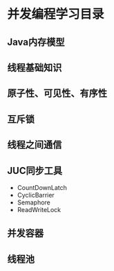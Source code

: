 # 并发编程学习目录

## Java内存模型

## 线程基础知识

## 原子性、可见性、有序性

## 互斥锁

## 线程之间通信

## JUC同步工具

- CountDownLatch
- CyclicBarrier
- Semaphore
- ReadWriteLock

## 并发容器

## 线程池
